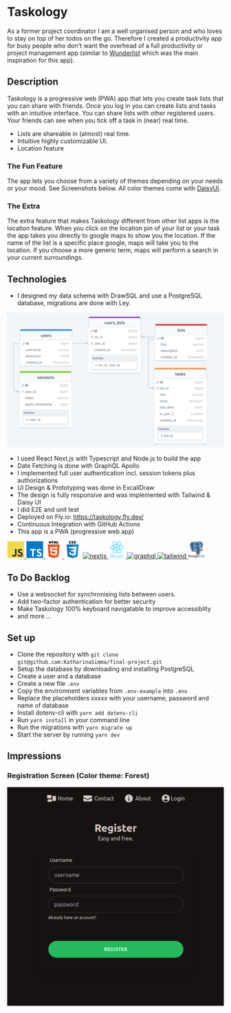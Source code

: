 # Taskology

As a former project coordinator I am a well organised person and who loves to stay on top of her todos on the go. Therefore I created a productivity app for busy people who don't want the overhead of a full productivity or project management app (similar to [Wunderlist](https://en.wikipedia.org/wiki/Wunderlist) which was the main inspiration for this app).

## Description

Taskology is a progressive web (PWA) app that lets you create task lists that you can share with friends. Once you log in you can create lists and tasks with an intuitive interface. You can share lists with other registered users. Your friends can see when you tick off a task in (near) real time.

- Lists are shareable in (almost) real time.
- Intuitive highly customizable UI.
- Location feature

### The Fun Feature

The app lets you choose from a variety of themes depending on your needs or your mood. See Screenshots below. All color themes come with [DaisyUI](https://daisyui.com/).

### The Extra

The extra feature that makes Taskology different from other list apps is the location feature. When you click on the location pin of your list or your task the app takes you directly to google maps to show you the location.
If the name of the list is a specific place google, maps will take you to the location. If you choose a more generic term, maps will perform a search in your current surroundings.

## Technologies

- I designed my data schema with DrawSQL and use a PostgreSQL database, migrations are done with Ley.

![Database Schema](./public/drawsql_db_scheme.png)

- I used React Next.js with Typescript and Node.js to build the app
- Date Fetching is done with GraphQL Apollo
- I implemented full user authentication incl. session tokens plus authorizations
- UI Design & Prototyping was done in ExcaliDraw
- The design is fully responsive and was implemented with Tailwind & Daisy UI
- I did E2E and unit test
- Deployed on Fly.io: https://taskology.fly.dev/
- Continuous Integration with GitHub Actions
- This app is a PWA (progressive web app)

<a href="https://developer.mozilla.org/en-US/docs/Web/JavaScript" target="_blank" rel="noreferrer"> <img src="https://raw.githubusercontent.com/devicons/devicon/master/icons/javascript/javascript-original.svg" alt="javascript" width="40" height="40"/> </a>
<a href="https://www.typescriptlang.org/" target="_blank" rel="noreferrer"> <img src="https://raw.githubusercontent.com/devicons/devicon/master/icons/typescript/typescript-original.svg" alt="typescript" width="40" height="40"/> </a>
<a href="https://www.w3.org/html/" target="_blank" rel="noreferrer"> <img src="https://raw.githubusercontent.com/devicons/devicon/master/icons/html5/html5-original-wordmark.svg" alt="html5" width="40" height="40"/> </a>
<a href="https://www.w3schools.com/css/" target="_blank" rel="noreferrer"> <img src="https://raw.githubusercontent.com/devicons/devicon/master/icons/css3/css3-original-wordmark.svg" alt="css3" width="40" height="40"/></a>
<a href="https://nextjs.org/" target="_blank" rel="noreferrer"> <img src="https://cdn.worldvectorlogo.com/logos/nextjs-2.svg" alt="nextjs" width="40" height="40"/> </a>
<a href="https://reactjs.org/" target="_blank" rel="noreferrer"><img src="https://raw.githubusercontent.com/devicons/devicon/master/icons/react/react-original-wordmark.svg" alt="react" width="40" height="40"/> </a>
<a href="https://graphql.org" target="_blank" rel="noreferrer"> <img src="https://www.vectorlogo.zone/logos/graphql/graphql-icon.svg" alt="graphql" width="40" height="40"/> </a>
<a href="https://tailwindcss.com/" target="_blank" rel="noreferrer"><img src="https://www.vectorlogo.zone/logos/tailwindcss/tailwindcss-icon.svg" alt="tailwind" width="40" height="40"/> </a>
<a href="https://www.postgresql.org" target="_blank" rel="noreferrer"> <img src="https://raw.githubusercontent.com/devicons/devicon/master/icons/postgresql/postgresql-original-wordmark.svg" alt="postgresql" width="40" height="40"/> </a>

## To Do Backlog

- Use a websocket for synchronising lists between users.
- Add two-factor authentication for better security
- Make Taskology 100% keyboard navigatable to improve accessiblity
- and more ...

## Set up

- Clone the repository with `git clone git@github.com:KatharinaSimma/final-project.git`
- Setup the database by downloading and installing PostgreSQL
- Create a user and a database
- Create a new file `.env`
- Copy the environment variables from `.env-example` into `.env`
- Replace the placeholders xxxxx with your username, password and name of database
- Install dotenv-cli with `yarn add dotenv-cli`
- Run `yarn install` in your command line
- Run the migrations with `yarn migrate up`
- Start the server by running `yarn dev`

## Impressions

### Registration Screen (Color theme: Forest)

![register screen](./public/register_screenshot.png)
